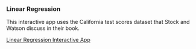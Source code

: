 ### Linear Regression

This interactive app uses the California test scores dataset that Stock and Watson discuss in their book.

<a href="https://altaf.shinyapps.io/linear-regression" type="button" class="btn btn-primary">Linear Regression Interactive App</a>
